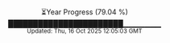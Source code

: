 <p align="center">
⏳Year Progress (79.04 %)<br>
███████████████████████▁▁▁▁▁▁▁ <br>
<sub>Updated: Thu, 16 Oct 2025 12:05:03 GMT</sub>
</p>

